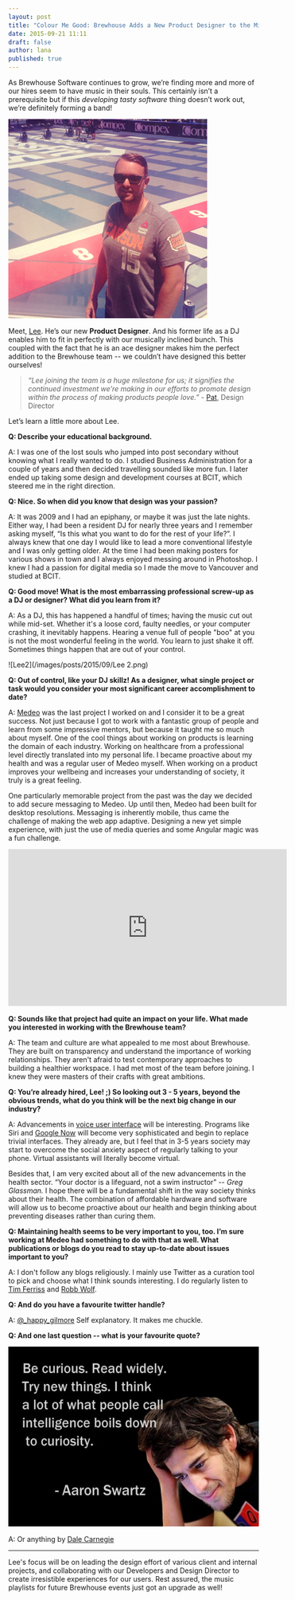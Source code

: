 ```yaml
---
layout: post
title: "Colour Me Good: Brewhouse Adds a New Product Designer to the Mix"
date: 2015-09-21 11:11
draft: false
author: lana
published: true
---
```


As Brewhouse Software continues to grow, we’re finding more and more of our hires seem to have music in their souls. This certainly isn’t a prerequisite but if this *developing tasty software* thing doesn’t work out, we’re definitely forming a band! 
 
![Lee3](/images/posts/2015/09/lee.png)

Meet, [Lee](https://twitter.com/leemnelson_). He’s our new **Product Designer**. And his former life as a DJ enables him to fit in perfectly with our musically inclined bunch. This coupled with the fact that he is an ace designer makes him the perfect addition to the Brewhouse team -- we couldn’t have designed this better ourselves! 


> *&ldquo;Lee joining the team is a huge milestone for us; it signifies the continued investment we’re making in our efforts to promote design within the process of making products people love.&rdquo;* - [Pat](https://twitter.com/patdryburgh), Design Director 

Let’s learn a little more about Lee.

<!-- break -->

**Q: Describe your educational background.**

A: I was one of the lost souls who jumped into post secondary without knowing what I really wanted to do. I studied Business Administration for a couple of years and then decided travelling sounded like more fun. I later ended up taking some design and development courses at BCIT, which steered me in the right direction. 

**Q: Nice. So when did you know that design was your passion?**

A: It was 2009 and I had an epiphany, or maybe it was just the late nights. Either way, I had been a resident DJ for nearly three years and I remember asking myself, &ldquo;Is this what you want to do for the rest of your life?&rdquo;. I always knew that one day I would like to lead a more conventional lifestyle and I was only getting older. At the time I had been making posters for various shows in town and I always enjoyed messing around in Photoshop. I knew I had a passion for digital media so I made the move to Vancouver and studied at BCIT.

**Q: Good move! What is the most embarrassing professional screw-up as a DJ or designer? What did you learn from it?**

A: As a DJ, this has happened a handful of times; having the music cut out while mid-set. Whether it's a loose cord, faulty needles, or your computer crashing, it inevitably happens. Hearing a venue full of people "boo" at you is not the most wonderful feeling in the world. You learn to just shake it off. Sometimes things happen that are out of your control. 

![Lee2](/images/posts/2015/09/Lee 2.png)

**Q: Out of control, like your DJ skillz! As a designer, what single project or task would you consider your most significant career accomplishment to date?**

A: [Medeo](http://web.medeohealth.com/medeohealth/) was the last project I worked on and I consider it to be a great success. Not just because I got to work with a fantastic group of people and learn from some impressive mentors, but because it taught me so much about myself. One of the cool things about working on products is learning the domain of each industry. Working on healthcare from a professional level directly translated into my personal life. I became proactive about my health and was a regular user of Medeo myself. When working on a product improves your wellbeing and increases your understanding of society, it truly is a great feeling. 

One particularly memorable project from the past was the day we decided to add secure messaging to Medeo. Up until then, Medeo had been built for desktop resolutions. Messaging is inherently mobile, thus came the challenge of making the web app adaptive. Designing a new yet simple experience, with just the use of media queries and some Angular magic was a fun challenge. 

<iframe width="560" height="315" src="https://www.youtube.com/embed/VfqwGb_zSZc" frameborder="0" allowfullscreen></iframe>

**Q: Sounds like that project had quite an impact on your life. What made you interested in working with the Brewhouse team?**

A: The team and culture are what appealed to me most about Brewhouse. They are built on transparency and understand the importance of working relationships. They aren't afraid to test contemporary approaches to building a healthier workspace. I had met most of the team before joining. I knew they were masters of their crafts with great ambitions. 

**Q: You’re already hired, Lee! ;) So looking out 3 - 5 years, beyond the obvious trends, what do you think will be the next big change in our industry?**

A: Advancements in [voice user interface](https://en.wikipedia.org/wiki/Voice_user_interface) will be interesting. Programs like Siri and [Google Now](https://en.wikipedia.org/wiki/Voice_user_interface) will become very sophisticated and begin to replace trivial interfaces. They already are, but I feel that in 3-5 years society may start to overcome the social anxiety aspect of regularly talking to your phone. Virtual assistants will literally become virtual.

Besides that, I am very excited about all of the new advancements in the health sector.
&ldquo;Your doctor is a lifeguard, not a swim instructor&rdquo; -- *Greg Glassman.* I hope there will be a fundamental shift in the way society thinks about their health. The combination of affordable hardware and software will allow us to become proactive about our health and begin thinking about preventing diseases rather than curing them. 

**Q: Maintaining health seems to be very important to you, too. I’m sure working at Medeo had something to do with that as well. What publications or blogs do you read to stay up-to-date about issues important to you?**

A: I don't follow any blogs religiously. I mainly use Twitter as a curation tool to pick and choose what I think sounds interesting. I do regularly listen to [Tim Ferriss](http://fourhourworkweek.com/podcast/) and [Robb Wolf](http://robbwolf.com/).   
 
**Q: And do you have a favourite twitter handle?**

A: [@_happy_gilmore](http://twitter.com/_happy_gilmore) Self explanatory. It makes me chuckle.

**Q: And one last question -- what is your favourite quote?**

![LeeQuote](/images/posts/2015/09/aaron_swartz_quote.jpg)

A: Or anything by [Dale Carnegie](http://www.goodreads.com/author/show/3317.Dale_Carnegie)

- - - -

Lee's focus will be on leading the design effort of various client and internal projects, and collaborating with our Developers and Design Director to create irresistible experiences for our users. Rest assured, the music playlists for future Brewhouse events just got an upgrade as well!

